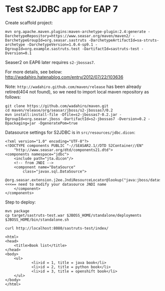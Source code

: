 # Test S2JDBC app for EAP 7

Create scaffold project:
```
mvn org.apache.maven.plugins:maven-archetype-plugin:2.4:generate -DarchetypeRepository=https://www.seasar.org/maven/maven2/ -DarchetypeGroupId=org.seasar.sastruts -DarchetypeArtifactId=sa-struts-archetype -DarchetypeVersion=1.0.4-sp9.1 -DgroupId=org.example.sastruts.test -DartifactId=sastruts-test -Dversion=0.1
```

Seaser2 on EAP6 later requires `s2-jbossas7`.

For more details, see below:
http://wadahiro.hatenablog.com/entry/2012/07/22/103636

Note: `http://wadahiro.github.com/maven/release` has been already retired(404 not found), so we need to import local maven repository as follows: 
```
git clone https://github.com/wadahiro/maven.git
cd maven/release/org/seasar/jboss/s2-jbossas7/0.2
mvn install:install-file -Dfile=s2-jbossas7-0.2.jar -DgroupId=org.seasar.jboss -DartifactId=s2-jbossas7 -Dversion=0.2 -Dpackaging=jar -DgeneratePom=true
```

Datasource settings for S2JDBC is in `src/resources/jdbc.dicon`:
```
<?xml version="1.0" encoding="UTF-8"?>
<!DOCTYPE components PUBLIC "-//SEASAR2.1//DTD S2Container//EN"
	"http://www.seasar.org/dtd/components21.dtd">
<components namespace="jdbc">
	<include path="jta.dicon"/>
	<!-- from JNDI -->
	<component name="DataSource"
		class="javax.sql.DataSource">
		@org.seasar.extension.j2ee.JndiResourceLocator@lookup("java:jboss/datasources/PostgresDS")  <<<== need to modify your datasource JNDI name
	</component>
</components>
```

Step to deploy:
```
mvn package
cp target/sastruts-test.war $JBOSS_HOME/standalone/deployments
$JBOSS_HOME/bin/standalone.sh

curl http://localhost:8080/sastruts-test/index/

<html>
<head>
    <title>Book list</title>
</head>
<body>
    <ul>        
            <li>id = 1, title = java book</li>        
            <li>id = 2, title = python book</li>
            <li>id = 3, title = openshift book</li>
    </ul>
</body>
</html>
```



